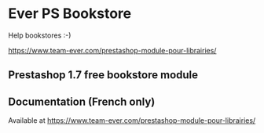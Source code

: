 # Ever PS Bookstore

Help bookstores :-)

https://www.team-ever.com/prestashop-module-pour-librairies/

## Prestashop 1.7 free bookstore module
## Documentation (French only)
Available at https://www.team-ever.com/prestashop-module-pour-librairies/

